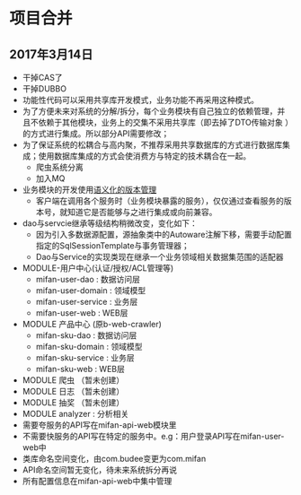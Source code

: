 # 项目合并

## 2017年3月14日

* 干掉CAS了
* 干掉DUBBO
* 功能性代码可以采用共享库开发模式，业务功能不再采用这种模式。
* 为了方便未来对系统的分解/拆分，每个业务模块有自己独立的依赖管理，并且不依赖于其他模块，业务上的交集不采用共享库（即去掉了DTO传输对象 ）的方式进行集成。所以部分API需要修改；
* 为了保证系统的松耦合与高内聚，不推荐采用共享数据库的方式进行数据库集成；使用数据库集成的方式会使消费方与特定的技术耦合在一起。
    * 爬虫系统分离
    * 加入MQ
* 业务模块的开发使用[语义化的版本管理](http://semver.org/lang/zh-CN/)
    * 客户端在调用各个服务时（业务模块暴露的服务），仅仅通过查看服务的版本号，就知道它是否能够与之进行集成或向前兼容。
* dao与servcie继承等级结构稍微改变，变化如下：
    * 因为引入多数据源配置，源抽象类中的Autoware注解下移，需要手动配置指定的SqlSessionTemplate与事务管理器；
    * Dao与Service的实现类现在继承一个业务领域相关数据集范围的适配器
* MODULE-用户中心(认证/授权/ACL管理等)
    * mifan-user-dao : 数据访问层
    * mifan-user-domain : 领域模型
    * mifan-user-service : 业务层
    * mifan-user-web : WEB层
* MODULE 产品中心 (原b-web-crawler)
    * mifan-sku-dao : 数据访问层
    * mifan-sku-domain : 领域模型
    * mifan-sku-service : 业务层
    * mifan-sku-web : WEB层
* MODULE 爬虫 （暂未创建）
* MODULE 日志 （暂未创建）
* MODULE 抽奖 （暂未创建）
* MODULE analyzer : 分析相关
* 需要夸服务的API写在mifan-api-web模块里
* 不需要快服务的API写在特定的服务中。e.g：用户登录API写在mifan-user-web中
* 类库命名空间变化，由com.budee变更为com.mifan
* API命名空间暂无变化，待未来系统拆分再说
* 所有配置信息在mifan-api-web中集中管理

